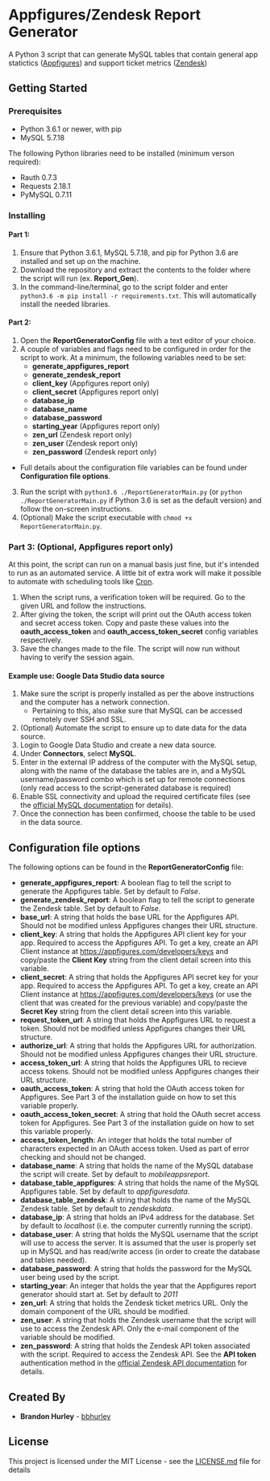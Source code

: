 # Appfigures/Zendesk Report Generator
A Python 3 script that can generate MySQL tables that contain general app statictics ([Appfigures](https://appfigures.com/)) and support ticket metrics ([Zendesk](https://www.zendesk.com/))

## Getting Started

### Prerequisites
* Python 3.6.1 or newer, with pip
* MySQL 5.7.18

The following Python libraries need to be installed (minimum verson required):
* Rauth 0.7.3
* Requests 2.18.1
* PyMySQL 0.7.11

### Installing

#### Part 1:
1) Ensure that Python 3.6.1, MySQL 5.7.18, and pip for Python 3.6 are installed and set up on the machine.
2) Download the repository and extract the contents to the folder where the script will run (ex. **Report_Gen**).
3) In the command-line/terminal, go to the script folder and enter `python3.6 -m pip install -r requirements.txt`. This will automatically install the needed libraries.

#### Part 2:
1) Open the **ReportGeneratorConfig** file with a text editor of your choice.
2) A couple of variables and flags need to be configured in order for the script to work. At a minimum, the following variables need to be set:
    * **generate_appfigures_report**
    * **generate_zendesk_report**
    * **client_key** (Appfigures report only)
    * **client_secret** (Appfigures report only)
    * **database_ip**
    * **database_name**
    * **database_password**
    * **starting_year** (Appfigures report only)
    * **zen_url** (Zendesk report only)
    * **zen_user** (Zendesk report only)
    * **zen_password** (Zendesk report only)
* Full details about the configuration file variables can be found under **Configuration file options**.
3) Run the script with `python3.6 ./ReportGeneratorMain.py` (or `python ./ReportGeneratorMain.py` if Python 3.6 is set as the default version) and follow the on-screen instructions.
4) (Optional) Make the script executable with `chmod +x ReportGeneratorMain.py`.

### Part 3: (Optional, Appfigures report only)
At this point, the script can run on a manual basis just fine, but it's intended to run as an automated service. A little bit of extra work will make it possible to automate with scheduling tools like [Cron](https://help.ubuntu.com/community/CronHowto).

1) When the script runs, a verification token will be required. Go to the given URL and follow the instructions.
2) After giving the token, the script will print out the OAuth access token and secret access token. Copy and paste these values into the **oauth_access_token** and **oauth_access_token_secret** config variables respectively.
3) Save the changes made to the file. The script will now run without having to verify the session again.

#### Example use: Google Data Studio data source
1) Make sure the script is properly installed as per the above instructions and the computer has a network connection.
	* Pertaining to this, also make sure that MySQL can be accessed remotely over SSH and SSL.
2) (Optional) Automate the script to ensure up to date data for the data source.
3) Login to Google Data Studio and create a new data source.
4) Under **Connectors**, select **MySQL**.
5) Enter in the external IP address of the computer with the MySQL setup, along with the name of the database the tables are in, and a 
   MySQL username/password combo which is set up for remote connections (only read access to the script-generated database is required)
6) Enable SSL connectivity and upload the required certificate files (see the [official MySQL documentation](https://dev.mysql.com/doc/refman/5.7/en/creating-ssl-rsa-files.html) for details).
7) Once the connection has been confirmed, choose the table to be used in the data source.

## Configuration file options
The following options can be found in the **ReportGeneratorConfig** file:
* **generate_appfigures_report**: A boolean flag to tell the script to generate the Appfigures table. Set by default to *False*.
* **generate_zendesk_report**: A boolean flag to tell the script to generate the Zendesk table. Set by default to *False*.
* **base_url**: A string that holds the base URL for the Appfigures API. Should not be modified unless Appfigures changes their URL structure.
* **client_key**: A string that holds the Appfigures API client key for your app. Required to access the Appfigures API. 
			To get a key, create an API Client instance at https://appfigures.com/developers/keys and copy/paste the **Client Key** string from the client detail screen into this variable.
* **client_secret**: A string that holds the Appfigures API secret key for your app. Required to access the Appfigures API. 
			To get a key, create an API Client instance at https://appfigures.com/developers/keys (or use the client that was created for the previous variable) and copy/paste the **Secret Key** string from the client detail screen into this variable.
* **request_token_url**: A string that holds the Appfigures URL to request a token. Should not be modified unless Appfigures changes their URL structure.
* **authorize_url**: A string that holds the Appfigures URL for authorization. Should not be modified unless Appfigures changes their URL structure.
* **access_token_url**: A string that holds the Appfigures URL to recieve access tokens. Should not be modified unless Appfigures changes their URL structure.
* **oauth_access_token**: A string that hold the OAuth access token for Appfigures. See Part 3 of the installation guide on how to set this variable properly.
* **oauth_access_token_secret**: A string that hold the OAuth secret access token for Appfigures. See Part 3 of the installation guide on how to set this variable properly.
* **access_token_length**: An integer that holds the total number of characters expected in an OAuth access token. Used as part of error checking and should not be changed.
* **database_name**: A string that holds the name of the MySQL database the script will create. Set by default to *mobileappsreport*.
* **database_table_appfigures**: A string that holds the name of the MySQL Appfigures table. Set by default to *appfiguresdata*.
* **database_table_zendesk**: A string that holds the name of the MySQL Zendesk table. Set by default to *zendeskdata*.
* **database_ip**: A string that holds an IPv4 address for the database. Set by default to *localhost* (i.e. the computer currently running the script).
* **database_user**: A string that holds the MySQL username that the script will use to access the server. It is assumed that the user is properly set up in MySQL and has read/write access (in order to create the database and tables needed).
* **database_password**: A string that holds the password for the MySQL user being used by the script.
* **starting_year**: An integer that holds the year that the Appfigures report generator should start at. Set by default to *2011*
* **zen_url**: A string that holds the Zendesk ticket metrics URL. Only the domain component of the URL should be modified.
* **zen_user**: A string that holds the Zendesk username that the script will use to access the Zendesk API. Only the e-mail component of the variable should be modified.
* **zen_password**: A string that holds the Zendesk API token associated with the script. Required to access the Zendesk API. See the **API token** authentication method in the [official Zendesk API documentation](https://developer.zendesk.com/rest_api/docs/core/introduction#security-and-authentication) for details.

## Created By
* **Brandon Hurley** - [bbhurley](https://github.com/bbhurley)

## License
This project is licensed under the MIT License - see the [LICENSE.md](LICENSE.md) file for details
